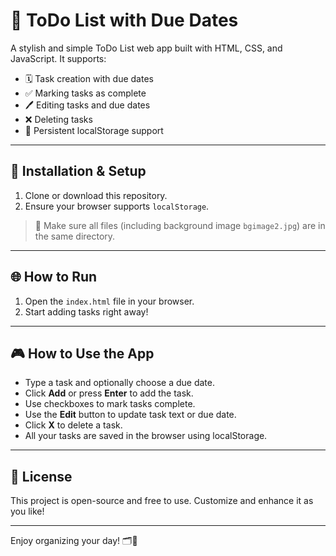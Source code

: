 # 📝 ToDo List with Due Dates

A stylish and simple ToDo List web app built with HTML, CSS, and JavaScript. It supports:

- 🗓️ Task creation with due dates  
- ✅ Marking tasks as complete  
- 🖊️ Editing tasks and due dates  
- ❌ Deleting tasks  
- 💾 Persistent localStorage support  

---

## 🚀 Installation & Setup

1. Clone or download this repository.
2. Ensure your browser supports `localStorage`.

> 📌 Make sure all files (including background image `bgimage2.jpg`) are in the same directory.

---

## 🌐 How to Run

1. Open the `index.html` file in your browser.
2. Start adding tasks right away!

---

## 🎮 How to Use the App

- Type a task and optionally choose a due date.
- Click **Add** or press **Enter** to add the task.
- Use checkboxes to mark tasks complete.
- Use the **Edit** button to update task text or due date.
- Click **X** to delete a task.
- All your tasks are saved in the browser using localStorage.

---


## 📄 License

This project is open-source and free to use. Customize and enhance it as you like!

---

Enjoy organizing your day! 🗂️📆
